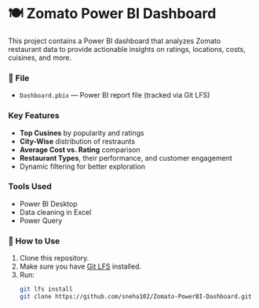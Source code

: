 # 🍽️ Zomato Power BI Dashboard
This project contains a Power BI dashboard that analyzes Zomato restaurant data to provide actionable insights on ratings, locations, costs, cuisines, and more.
### 📁 File
- `Dashboard.pbix` — Power BI report file (tracked via Git LFS)
### Key Features
- **Top Cusines** by popularity and ratings
- **City-Wise** distribution of restraunts
- **Average Cost vs. Rating** comparison
- **Restaurant Types**, their performance, and customer engagement
- Dynamic filtering for better exploration
### Tools Used
- Power BI Desktop
- Data cleaning in Excel
- Power Query
### 🚀 How to Use
1. Clone this repository.
2. Make sure you have [Git LFS](https://git-lfs.github.com/) installed.
3. Run:
   ```bash
   git lfs install
   git clone https://github.com/sneha102/Zomato-PowerBI-Dashboard.git
